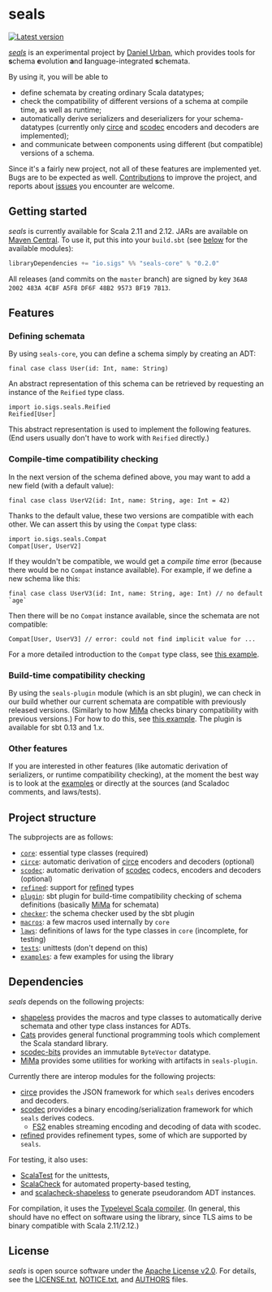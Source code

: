 <!--

   Copyright 2016-2018 Daniel Urban and contributors listed in AUTHORS

   Licensed under the Apache License, Version 2.0 (the "License");
   you may not use this file except in compliance with the License.
   You may obtain a copy of the License at

       http://www.apache.org/licenses/LICENSE-2.0

   Unless required by applicable law or agreed to in writing, software
   distributed under the License is distributed on an "AS IS" BASIS,
   WITHOUT WARRANTIES OR CONDITIONS OF ANY KIND, either express or implied.
   See the License for the specific language governing permissions and
   limitations under the License.

--->

# seals

[![Latest version](https://index.scala-lang.org/durban/seals/seals-core/latest.svg)](
https://index.scala-lang.org/durban/seals/seals-core)

[*seals*](https://github.com/durban/seals) is an experimental project
by [Daniel Urban](https://github.com/durban), which provides tools for
**s**chema **e**volution **a**nd **l**anguage-integrated **s**chemata.

By using it, you will be able to

- define schemata by creating ordinary Scala datatypes;
- check the compatibility of different versions of a schema
  at compile time, as well as runtime;
- automatically derive serializers and deserializers for your
  schema-datatypes (currently only [circe] and [scodec] encoders
  and decoders are implemented);
- and communicate between components using different (but compatible)
  versions of a schema.

Since it's a fairly new project, not all of these features are
implemented yet. Bugs are to be expected as well.
[Contributions](CONTRIBUTING.md) to improve the project, and reports about
[issues](https://github.com/durban/seals/issues) you encounter are welcome.

## Getting started

*seals* is currently available for Scala 2.11 and 2.12. JARs are available
on [Maven Central](https://search.maven.org/#search%7Cga%7C1%7Cg%3A%22io.sigs%22%20seals).
To use it, put this into your `build.sbt` (see [below](#project-structure)
for the available modules):

```scala
libraryDependencies += "io.sigs" %% "seals-core" % "0.2.0"
```

All releases (and commits on the `master` branch) are signed by key
`36A8 2002 483A 4CBF A5F8 DF6F 48B2 9573 BF19 7B13`.

## Features

### Defining schemata

By using `seals-core`, you can define a schema simply by creating an ADT:

```tut:silent
final case class User(id: Int, name: String)
```

An abstract representation of this schema can be retrieved by requesting
an instance of the `Reified` type class.

```tut
import io.sigs.seals.Reified
Reified[User]
```

This abstract representation is used to implement the following features.
(End users usually don't have to work with `Reified` directly.)

### Compile-time compatibility checking

In the next version of the schema defined above, you may want to add a new field
(with a default value):

```tut:silent
final case class UserV2(id: Int, name: String, age: Int = 42)
```

Thanks to the default value, these two versions are compatible with
each other. We can assert this by using the `Compat` type class:

```tut
import io.sigs.seals.Compat
Compat[User, UserV2]
```

If they wouldn't be compatible, we would get a *compile time* error
(because there would be no `Compat` instance available). For example,
if we define a new schema like this:

```tut:silent
final case class UserV3(id: Int, name: String, age: Int) // no default `age`
```

Then there will be no `Compat` instance available, since the schemata
are not compatible:

```tut:fail
Compat[User, UserV3] // error: could not find implicit value for ...
```

For a more detailed introduction to the `Compat` type class,
see [this example](core/src/main/tut/Compat.md).

### Build-time compatibility checking

By using the `seals-plugin` module (which is an sbt plugin), we can
check in our build whether our current schemata are compatible with
previously released versions. (Similarly to how [MiMa] checks binary
compatibility with previous versions.) For how to do this, see
[this example](plugin/src/sbt-test/seals-plugin/example). The plugin
is available for sbt 0.13 and 1.x.

### Other features

If you are interested in other features (like automatic derivation of
serializers, or runtime compatibility checking), at the moment
the best way is to look at the [examples](examples) or directly
at the sources (and Scaladoc comments, and laws/tests).

## Project structure

The subprojects are as follows:

- [`core`](core): essential type classes (required)
- [`circe`](circe): automatic derivation of [circe]
  encoders and decoders (optional)
- [`scodec`](scodec): automatic derivation of [scodec]
  codecs, encoders and decoders (optional)
- [`refined`](refined): support for [refined] types
- [`plugin`](plugin): sbt plugin for build-time compatibility
  checking of schema definitions (basically [MiMa] for schemata)
- [`checker`](checker): the schema checker used by the sbt plugin
- [`macros`](macros): a few macros used internally by `core`
- [`laws`](laws): definitions of laws for the type classes in `core` (incomplete, for testing)
- [`tests`](tests): unittests (don't depend on this)
- [`examples`](examples): a few examples for using the library

## Dependencies

*seals* depends on the following projects:

- [shapeless](https://github.com/milessabin/shapeless) provides
  the macros and type classes to automatically derive schemata
  and other type class instances for ADTs.
- [Cats](https://github.com/typelevel/cats) provides general
  functional programming tools which complement the Scala standard library.
- [scodec-bits](https://github.com/scodec/scodec-bits) provides an
  immutable `ByteVector` datatype.
- [MiMa] provides some utilities for working with artifacts in `seals-plugin`.

Currently there are interop modules for the following projects:

- [circe] provides the JSON framework for which `seals` derives encoders and decoders.
- [scodec] provides a binary encoding/serialization framework for which `seals` derives codecs.
  - [FS2](https://github.com/functional-streams-for-scala/fs2) enables streaming encoding
    and decoding of data with scodec.
- [refined] provides refinement types, some of which are supported by `seals`.

For testing, it also uses:

- [ScalaTest](https://github.com/scalatest/scalatest) for the unittests,
- [ScalaCheck](https://github.com/rickynils/scalacheck) for automated
  property-based testing,
- and [scalacheck-shapeless](https://github.com/alexarchambault/scalacheck-shapeless)
  to generate pseudorandom ADT instances.

For compilation, it uses the [Typelevel Scala compiler](https://github.com/typelevel/scala).
(In general, this should have no effect on software using the library, since TLS aims to be
binary compatible with Scala 2.11/2.12.)

## License

*seals* is open source software under the [Apache License v2.0](https://www.apache.org/licenses/LICENSE-2.0).
For details, see the [LICENSE.txt](LICENSE.txt), [NOTICE.txt](NOTICE.txt), and [AUTHORS](AUTHORS) files.

[circe]: https://github.com/circe/circe
[scodec]: https://github.com/scodec/scodec
[refined]: https://github.com/fthomas/refined
[MiMa]: https://github.com/typesafehub/migration-manager
